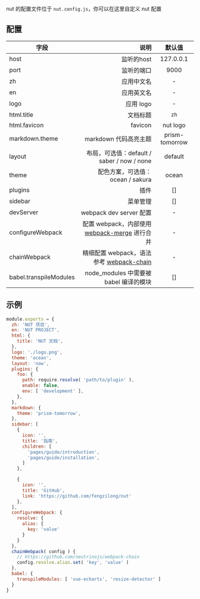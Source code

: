 nut 的配置文件位于 `nut.config.js`，你可以在这里自定义 nut 配置

## 配置

| 字段                   |                                                                                        说明 |     默认值     |
| ---------------------- | -------------------------------------------------------------------------------------------:|:--------------:|
| host                   |                                                                                  监听的host |   127.0.0.1    |
| port                   |                                                                                  监听的端口 |      9000      |
| zh                     |                                                                                  应用中文名 |       -        |
| en                     |                                                                                  应用英文名 |       -        |
| logo                   |                                                                                   应用 logo |       -        |
| html.title             |                                                                                    文档标题 |      `zh`      |
| html.favicon           |                                                                                     favicon |    nut logo    |
| markdown.theme         |                                                                       markdown 代码高亮主题 | prism-tomorrow |
| layout                 |                                                  布局，可选值：default / saber / now / none |    default     |
| theme                  |                                                            配色方案，可选值：ocean / sakura |     ocean      |
| plugins                |                                                                                        插件 |       []       |
| sidebar                |                                                                                    菜单管理 |       []       |
| devServer              |                                                                     webpack dev server 配置 |       -        |
| configureWebpack       | 配置 webpack，内部使用 [webpack-merge](https://github.com/survivejs/webpack-merge) 进行合并 |       -        |
| chainWebpack           |     精细配置 webpack，语法参考 [webpack-chain](https://github.com/neutrinojs/webpack-chain) |       -        |
| babel.transpileModules |                                                      node_modules 中需要被 babel 编译的模块 |       []       |

## 示例

```js
module.exports = {
  zh: 'NUT 项目',
  en: 'NUT PROJECT',
  html: {
    title: 'NUT 文档',
  },
  logo: './logo.png',
  theme: 'ocean',
  layout: 'now',
  plugins: {
    foo: {
      path: require.resolve( 'path/to/plugin' ),
      enable: false,
      env: [ 'development' ],
    },
  },
  markdown: {
    theme: 'prism-tomorrow',
  },
  sidebar: [
    {
      icon: '',
      title: '指南',
      children: [
        'pages/guide/introduction',
        'pages/guide/installation',
      ]
    },

    {
      icon: '',
      title: 'GitHub',
      link: 'https://github.com/fengzilong/nut'
    },
  ],
  configureWebpack: {
    resolve: {
      alias: {
        key: 'value'
      }
    }
  },
  chainWebpack( config ) {
    // https://github.com/neutrinojs/webpack-chain
    config.resolve.alias.set( 'key', 'value' )
  },
  babel: {
    transpileModules: [ 'vue-echarts', 'resize-detector' ]
  }
}
```
